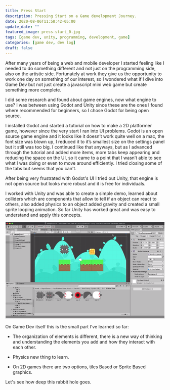 ```yaml
---
title: Press Start
description: Pressing Start on a Game development Journey.
date: 2020-08-06T11:58:42-05:00
update_date: ""
featured_image: press-start_0.jpg
tags: [game dev, unity, programming, development, game]
categories: [game dev, dev log]
draft: false
---
```


After many years of being a web and mobile developer I started feeling like I needed to do something different and not just on the programming side, also on the artistic side. Fortunately at work they give us the opportunity to work one day on something of our interest, so I wondered what if I dive into Game Dev but not just create a javascript mini web game but create something more complete.

I did some research and found about game engines, now what engine to use? I was between using Godot and Unity since these are the ones I found where recommended for beginners, so I chose Godot for being open source.

I installed Godot and started a tutorial on how to make a 2D platformer game, however since the very start I ran into UI problems. Godot is an open source game engine and it looks like it doesn’t work quite well on a mac, the font size was blown up, I reduced it to it’s smallest size on the settings panel but it still was too big. I continued like that anyways, but as I advanced through the tutorial and added more items, more tabs keep appearing and reducing the space on the UI, so it came to a point that I wasn’t able to see what I was doing or even to move around efficiently. I tried closing some of the tabs but seems that you can't.

After being very frustrated with Godot's UI I tried out Unity, that engine is not open source but looks more robust and it is free for individuals.

I worked with Unity and was able to create a simple demo, learned about colliders which are components that allow to tell if an object can react to others, also added physics to an object added gravity and created a small sprite looping animation. So far Unity has worked great and was easy to understand and apply this concepts.

![First try with Unity](press-start_1.jpg)

On Game Dev itself this is the small part I’ve learned so far:

- The organization of elements is different, there is a new way of thinking and understanding the elements you add and how they interact with each other.

- Physics new thing to learn.

- On 2D games there are two options, tiles Based or Sprite Based graphics.

Let's see how deep this rabbit hole goes. 


